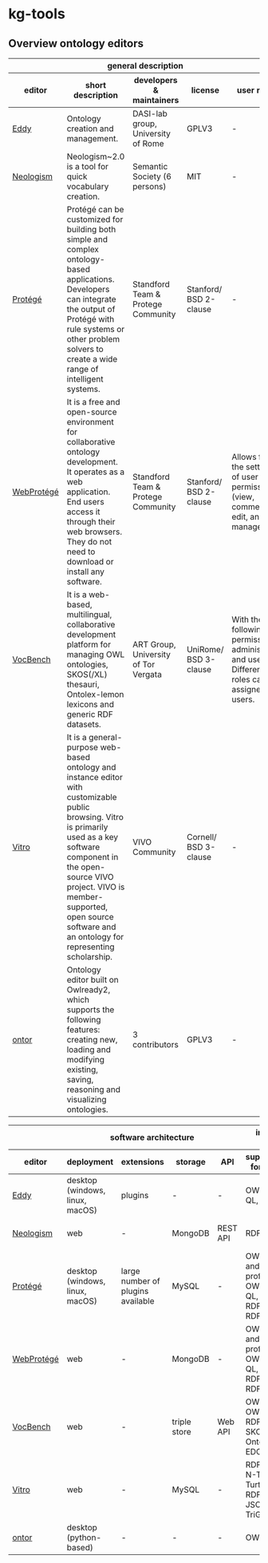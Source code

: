 # kg-tools

## Overview ontology editors


<table>
  <thead>
    <tr>
      <th></th>
      <th style="text-align: center;" colspan="3">general description</th>
      <th style="text-align: center;" colspan="3">multi-user support</th>
    </tr>
    <tr>
      <th>editor</th>
      <th>short description</th>
      <th>developers & maintainers</th>
      <th>license</th>
      <th>user roles</th>
      <th>project administration</th>
      <th>content validation (consistency)</th>
    </tr>
  </thead>
  <tbody>
    <tr>
      <td><a href="https://github.com/obdasystems/eddy">Eddy</a></td>
      <td>Ontology creation and management.</td>
      <td>DASI-lab group, University of Rome</td>
      <td>GPLV3</td>
      <td>-</td>
      <td>system log</td>
      <td>Graphol, HermiT</td>
    </tr>
    <tr>
      <td><a href="https://github.com/Semantic-Society/Neologism">Neologism</a></td>
      <td>Neologism~2.0 is a tool  for quick vocabulary creation.</td>
      <td>Semantic Society (6 persons)</td>
      <td>MIT</td>
      <td>-</td>
      <td>-</td>
      <td>-</td>
    </tr>
    <tr>
      <td><a href="https://github.com/protegeproject/protege">Protégé</a></td>
      <td>Protégé can be customized for building both simple and complex ontology-based applications. Developers can integrate the output of Protégé with rule systems or other problem solvers to create a wide range of intelligent systems.</td>
      <td>Standford Team & Protege Community</td>
      <td>Stanford/ BSD 2-clause</td>
      <td>-</td>
      <td>-</td>
      <td>HermiT, Pellet, Ontop, FaCT++, ELK</td>
    </tr>
    <tr>
      <td><a href="https://github.com/protegeproject/webprotege">WebProtégé</a></td>
      <td>It is a free and open-source environment for collaborative ontology development. It operates as a web application. End users access it through their web browsers. They do not need to download or install any software.</td>
      <td>Standford Team & Protege Community</td>
      <td>Stanford/ BSD 2-clause</td>
      <td>Allows for the setting of user permissions (view, comment, edit, and manage)</td>
      <td>history tracking, users can add comments, access control</td>
      <td>-</td>
    </tr>
    <tr>
      <td><a href="https://vocbench.uniroma2.it">VocBench</a></td>
      <td>It is a web-based, multilingual, collaborative development platform for managing OWL ontologies, SKOS(/XL) thesauri, Ontolex-lemon lexicons and generic RDF datasets.</td>
      <td>ART Group,  University of Tor Vergata</td>
      <td>UniRome/ BSD 3-clause</td>
      <td>With the following permissions: administrator and user. Different roles can be assigned to users.</td>
      <td>validation, history tracking & versioning, access control</td>
      <td>features a set of Integrity Constraint Validation (ICV) checks</td>
    </tr>
    <tr>
      <td><a href="https://github.com/vivo-project/Vitro">Vitro</a></td>
      <td>It is a general-purpose web-based ontology and instance editor with customizable public browsing. Vitro is primarily used as a key software component in the open-source VIVO project. VIVO is member-supported, open source software and an ontology for representing scholarship.</td>
      <td>VIVO Community</td>
      <td>Cornell/ BSD 3-clause</td>
      <td>-</td>
      <td>-</td>
      <td>-</td>
    </tr>
    <tr>
      <td><a href="https://github.com/felixocker/ontor">ontor</a></td>
      <td>Ontology editor built on Owlready2, which supports the following features: creating new, loading and modifying existing, saving, reasoning and visualizing ontologies.</td>
      <td>3 contributors</td>
      <td>GPLV3</td>
      <td>-</td>
      <td>-</td>
      <td>-</td>
    </tr>
  </tbody>
</table>






<table>
  <thead>
    <tr>
      <th></th>
      <th style="text-align: center;" colspan="4">software architecture</th>
      <th style="text-align: center;" colspan="2">interoperability & reasoning</th>
      <th style="text-align: center;" colspan="3">software maintenance</th>
    </tr>
    <tr>
      <th>editor</th>
      <th>deployment</th>
      <th>extensions</th>
      <th>storage</th>
      <th>API</th>
      <th>supported formats</th>
      <th>reasoning</th>
      <th>popularity / hosted</th>
      <th>last update</th>
      <th>documentation</th>
    </tr>
  </thead>
  <tbody>
    <tr>
      <td><a href="https://github.com/obdasystems/eddy">Eddy</a></td>
      <td>desktop (windows, linux, macOS)</td>
      <td>plugins</td>
      <td>-</td>
      <td>-</td>
      <td>OWL 2 QL, RL</td>
      <td>-</td>
      <td>49 stars, 6 forks / github</td>
      <td>10/2023</td>
      <td>detailed</td>
    </tr>
    <tr>
      <td><a href="https://github.com/Semantic-Society/Neologism">Neologism</a></td>
      <td>web</td>
      <td>-</td>
      <td>MongoDB</td>
      <td>REST API</td>
      <td>RDF</td>
      <td>-</td>
      <td>6 stars, 3 forks / github</td>
      <td>11/2023</td>
      <td>short</td>
    </tr>
    <tr>
      <td><a href="https://github.com/protegeproject/protege">Protégé</a></td>
      <td>desktop (windows, linux, macOS)</td>
      <td>large number of plugins available</td>
      <td>MySQL</td>
      <td>-</td>
      <td>OWL 2 and the profiles: OWL 2 QL, RL, EL, RDF, RDFS</td>
      <td>HermiT, Pellet, Ontop, FaCT++, ELK</td>
      <td>892 stars, 229 forks / github</td>
      <td>11/2023</td>
      <td>detailed</td>
   </tr>
    <tr>
      <td><a href="https://github.com/protegeproject/webprotege">WebProtégé</a></td>
      <td>web</td>
      <td>-</td>
      <td>MongoDB</td>
      <td>-</td>
      <td>OWL 2 and the profiles: OWL 2 QL, RL,  EL, RDF, RDFS</td>
      <td>-</td>
      <td>584 stars, 246 forks / github</td>
      <td>10/2023</td>
      <td>detailed</td>
   </tr>
    <tr>
      <td><a href="https://vocbench.uniroma2.it">VocBench</a></td>
      <td>web</td>
      <td>-</td>
      <td>triple store</td>
      <td>Web API</td>
      <td>OWL2, OWL, RDFS, SKOS, OntoLex, EDOAL</td>
      <td>depends on triple store</td>
      <td>218 downloads since 09/2023 / bitbucket</td>
      <td>11/2023</td>
      <td>detailed</td>
    </tr>
    <tr>
      <td><a href="https://github.com/vivo-project/Vitro">Vitro</a></td>
      <td>web</td>
      <td>-</td>
      <td>MySQL</td>
      <td>-</td>
      <td>RDF/XML, N-Triples, Turtle, N3, RDFa, JSON-LD, TriG, OWL</td>
      <td>-</td>
      <td>86 stars, 86 forks / github</td>
      <td>11/2023</td>
      <td>minimal</td>
    </tr>
    <tr>
      <td><a href="https://github.com/felixocker/ontor">ontor</a></td>
      <td>desktop (python-based)</td>
      <td>-</td>
      <td>-</td>
      <td>-</td>
      <td>OWL2</td>
      <td>-</td>
      <td>26 stars, 4 forks / github</td>
      <td>03/2023</td>
      <td>short</td>
    </tr>
  </tbody>
</table>

